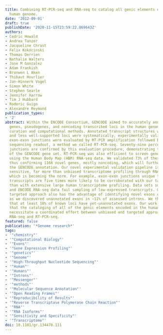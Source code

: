 ```yaml
---
title: Combining RT-PCR-seq and RNA-seq to catalog all genic elements encoded in the
  human genome.
date: '2012-09-01'
draft: true
publishDate: '2020-11-15T23:59:22.869643Z'
authors:
- Cedric Howald
- Andrea Tanzer
- Jacqueline Chrast
- Felix Kokocinski
- Thomas Derrien
- Nathalie Walters
- Jose M Gonzalez
- Adam Frankish
- Bronwen L Aken
- Thibaut Hourlier
- Jan-Hinnerk Vogel
- Simon White
- Stephen Searle
- Jennifer Harrow
- Tim J Hubbard
- Roderic Guigo
- Alexandre Reymond
publication_types:
- '2'
abstract: Within the ENCODE Consortium, GENCODE aimed to accurately annotate all protein-coding
  genes, pseudogenes, and noncoding transcribed loci in the human genome through manual
  curation and computational methods. Annotated transcript structures were assessed,
  and less well-supported loci were systematically, experimentally validated. Predicted
  exon-exon junctions were evaluated by RT-PCR amplification followed by highly multiplexed
  sequencing readout, a method we called RT-PCR-seq. Seventy-nine percent of all assessed
  junctions are confirmed by this evaluation procedure, demonstrating the high quality
  of the GENCODE gene set. RT-PCR-seq was also efficient to screen gene models predicted
  using the Human Body Map (HBM) RNA-seq data. We validated 73% of these predictions,
  thus confirming 1168 novel genes, mostly noncoding, which will further complement
  the GENCODE annotation. Our novel experimental validation pipeline is extremely
  sensitive, far more than unbiased transcriptome profiling through RNA sequencing,
  which is becoming the norm. For example, exon-exon junctions unique to GENCODE annotated
  transcripts are five times more likely to be corroborated with our targeted approach
  than with extensive large human transcriptome profiling. Data sets such as the HBM
  and ENCODE RNA-seq data fail sampling of low-expressed transcripts. Our RT-PCR-seq
  targeted approach also has the advantage of identifying novel exons of known genes,
  as we discovered unannotated exons in ∼11% of assessed introns. We thus estimate
  that at least 18% of known loci have yet-unannotated exons. Our work demonstrates
  that the cataloging of all of the genic elements encoded in the human genome will
  necessitate a coordinated effort between unbiased and targeted approaches, like
  RNA-seq and RT-PCR-seq.
featured: false
publication: '*Genome research*'
tags:
- '"chemistry"'
- '"Computational Biology"'
- '"Exons"'
- '"Gene Expression Profiling"'
- '"genetics"'
- '"Genome"'
- '"High-Throughput Nucleotide Sequencing"'
- '"Human"'
- '"Humans"'
- '"Introns"'
- '"Messenger"'
- '"methods"'
- '"Molecular Sequence Annotation"'
- '"Open Reading Frames"'
- '"Reproducibility of Results"'
- '"Reverse Transcriptase Polymerase Chain Reaction"'
- '"RNA"'
- '"RNA Isoforms"'
- '"Sensitivity and Specificity"'
- '"Transcriptome"'
doi: 10.1101/gr.134478.111
---
```



